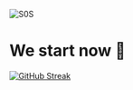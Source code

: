 
![S0S](https://github.com/kubilaydirek/kubilaydirek/assets/97626735/7ef70f74-787d-4068-b717-87fcee8a48bd)

# We start now 👋

[![GitHub Streak](https://streak-stats.demolab.com/?user=kubilaydirek)](https://git.io/streak-stats)
<!--
**kubilaydirek/kubilaydirek** is a ✨ _special_ ✨ repository because its `README.md` (this file) appears on your GitHub profile.

Here are some ideas to get you started:

- 🔭 I’m currently working on ...
- 🌱 I’m currently learning ...
- 👯 I’m looking to collaborate on ...
- 🤔 I’m looking for help with ...
- 💬 Ask me about ...
- 📫 How to reach me: ...
- 😄 Pronouns: ...
- ⚡ Fun fact: ...
-->
